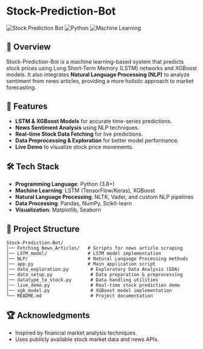 # Stock-Prediction-Bot

![Stock Prediction Bot](https://img.shields.io/badge/Stock-Prediction-green.svg) ![Python](https://img.shields.io/badge/Python-3.8%2B-blue.svg) ![Machine Learning](https://img.shields.io/badge/Machine%20Learning-LSTM%20%26%20XGBoost-orange.svg)

## 📌 Overview
Stock-Prediction-Bot is a machine learning-based system that predicts stock prices using Long Short-Term Memory (LSTM) networks and XGBoost models. It also integrates **Natural Language Processing (NLP)** to analyze sentiment from news articles, providing a more holistic approach to market forecasting.

## 🚀 Features
- **LSTM & XGBoost Models** for accurate time-series predictions.
- **News Sentiment Analysis** using NLP techniques.
- **Real-time Stock Data Fetching** for live predictions.
- **Data Preprocessing & Exploration** for better model performance.
- **Live Demo** to visualize stock price movements.

## 🛠 Tech Stack
- **Programming Language**: Python (3.8+)
- **Machine Learning**: LSTM (TensorFlow/Keras), XGBoost
- **Natural Language Processing**: NLTK, Vader, and custom NLP pipelines
- **Data Processing**: Pandas, NumPy, Scikit-learn
- **Visualization**: Matplotlib, Seaborn

## 📂 Project Structure
```
Stock-Prediction-Bot/
│── Fetching_News_Articles/   # Scripts for news article scraping
│── LSTM_model/               # LSTM model implementation
│── NLP/                      # Natural Language Processing methods
│── app.py                    # Main application script
│── data_exploration.py        # Exploratory Data Analysis (EDA)
│── data_setup.py              # Data preparation & preprocessing
│── datatype_to_stock.py       # Data handling utilities
│── live_demo.py               # Real-time stock prediction demo
│── xgb_model.py               # XGBoost model implementation
└── README.md                  # Project documentation
```

## 🏆 Acknowledgments
- Inspired by financial market analysis techniques.
- Uses publicly available stock market data and news APIs.


